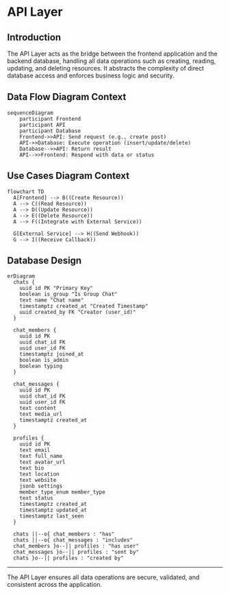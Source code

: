 # API Layer

## Introduction
The API Layer acts as the bridge between the frontend application and the backend database, handling all data operations such as creating, reading, updating, and deleting resources. It abstracts the complexity of direct database access and enforces business logic and security.

## Data Flow Diagram Context
```mermaid
sequenceDiagram
    participant Frontend
    participant API
    participant Database
    Frontend->>API: Send request (e.g., create post)
    API->>Database: Execute operation (insert/update/delete)
    Database-->>API: Return result
    API-->>Frontend: Respond with data or status
```


## Use Cases Diagram Context
```mermaid
flowchart TD
  A[Frontend] --> B((Create Resource))
  A --> C((Read Resource))
  A --> D((Update Resource))
  A --> E((Delete Resource))
  A --> F((Integrate with External Service))

  G[External Service] --> H((Send Webhook))
  G --> I((Receive Callback))
```


## Database Design
```mermaid
erDiagram
  chats {
    uuid id PK "Primary Key"
    boolean is_group "Is Group Chat"
    text name "Chat name"
    timestamptz created_at "Created Timestamp"
    uuid created_by FK "Creator (user_id)"
  }

  chat_members {
    uuid id PK
    uuid chat_id FK
    uuid user_id FK
    timestamptz joined_at
    boolean is_admin
    boolean typing
  }

  chat_messages {
    uuid id PK
    uuid chat_id FK
    uuid user_id FK
    text content
    text media_url
    timestamptz created_at
  }

  profiles {
    uuid id PK
    text email
    text full_name
    text avatar_url
    text bio
    text location
    text website
    jsonb settings
    member_type_enum member_type
    text status
    timestamptz created_at
    timestamptz updated_at
    timestamptz last_seen
  }

  chats ||--o{ chat_members : "has"
  chats ||--o{ chat_messages : "includes"
  chat_members }o--|| profiles : "has user"
  chat_messages }o--|| profiles : "sent by"
  chats }o--|| profiles : "created by"
```


---
The API Layer ensures all data operations are secure, validated, and consistent across the application. 